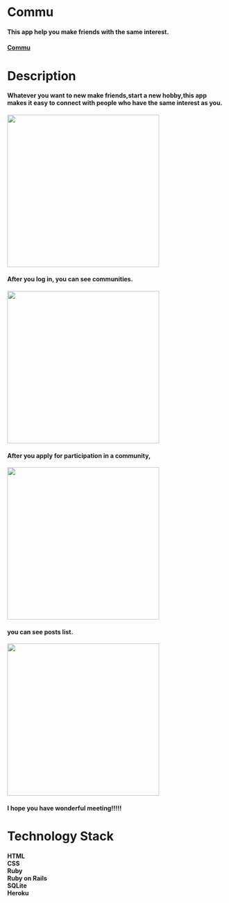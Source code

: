 # Commu
#### This app help you make friends with the same interest.
#### [Commu](https://commu.herokuapp.com)

# Description
#### Whatever you want to new make friends,start a new hobby,this app makes it easy to connect with people who have the same interest as you.
<img  height="350px" src="https://user-images.githubusercontent.com/96585163/182015216-03de90f1-a153-4a93-a178-139cf79c6a0f.png" /><br>
#### After you log in, you can see communities.
<img  height="350px" src="https://user-images.githubusercontent.com/96585163/182015965-644d812b-9e88-4741-9c22-30ca418d6029.png" /><br>
#### After you apply for participation in a community,<br>
<img  height="350px" src="https://user-images.githubusercontent.com/96585163/182019987-db1e8797-099a-4636-8392-42b92211dd86.png" /><br>
#### you can see posts list.
<img  height="350px" src="https://user-images.githubusercontent.com/96585163/182022323-c94d898b-ad5e-4fa9-9b1b-4cce95b2611d.png" /><br>
#### I hope you have wonderful meeting!!!!!

# Technology Stack
#### HTML<br>CSS<br>Ruby<br>Ruby on Rails<br>SQLite<br>Heroku
